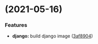 #  (2021-05-16)


### Features

* **django:** build django image ([3af8904](https://github.com/diodonfrost/heroku-hello-django/commit/3af89045cd44b2d954cc9ac588e61e66aac0c3de))



